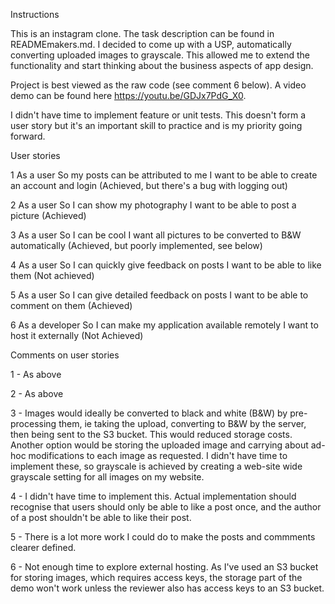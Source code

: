 Instructions

This is an instagram clone. The task description can be found in READMEmakers.md. I decided to come up with a USP, automatically converting uploaded images to grayscale. This allowed me to extend the functionality and start thinking about the business aspects of app design.

Project is best viewed as the raw code (see comment 6 below). A video demo can be found here https://youtu.be/GDJx7PdG_X0.

I didn't have time to implement feature or unit tests. This doesn't form a user story but it's an important skill to practice and is my priority going forward.

User stories

1
As a user
So my posts can be attributed to me
I want to be able to create an account and login
(Achieved, but there's a bug with logging out)

2
As a user
So I can show my photography
I want to be able to post a picture
(Achieved)

3
As a user
So I can be cool
I want all pictures to be converted to B&W automatically
(Achieved, but poorly implemented, see below)

4
As a user
So I can quickly give feedback on posts
I want to be able to like them
(Not achieved)

5
As a user
So I can give detailed feedback on posts
I want to be able to comment on them
(Achieved)

6
As a developer
So I can make my application available remotely
I want to host it externally
(Not Achieved)

Comments on user stories

1 - As above

2 - As above

3 - Images would ideally be converted to black and white (B&W) by pre-processing them, ie taking the upload, converting to B&W by the server, then being sent to the S3 bucket. This would reduced storage costs. Another option would be storing the uploaded image and carrying about ad-hoc modifications to each image as requested. I didn't have time to implement these, so grayscale is achieved by creating a web-site wide grayscale setting for all images on my website.

4 - I didn't have time to implement this. Actual implementation should recognise that users should only be able to like a post once, and the author of a post shouldn't be able to like their post.

5 - There is a lot more work I could do to make the posts and commments clearer defined.

6 - Not enough time to explore external hosting. As I've used an S3 bucket for storing images, which requires access keys, the storage part of the demo won't work unless the reviewer also has access keys to an S3 bucket.


